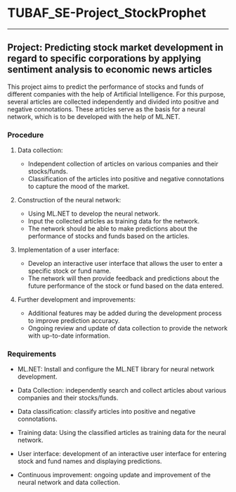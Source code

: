 # TUBAF_SE-Project_StockProphet
---
## Project: Predicting stock market development in regard to specific corporations by applying sentiment analysis to economic news articles


This project aims to predict the performance of stocks and funds of different companies with the help of Artificial Intelligence. For this purpose, several articles are collected independently and divided into positive and negative connotations. These articles serve as the basis for a neural network, which is to be developed with the help of ML.NET.


### Procedure

1. Data collection:
    - Independent collection of articles on various companies and their stocks/funds.
    - Classification of the articles into positive and negative connotations to capture the mood of the market.

2. Construction of the neural network:
    - Using ML.NET to develop the neural network.
    - Input the collected articles as training data for the network.
    - The network should be able to make predictions about the performance of stocks and funds based on the articles.                      

3. Implementation of a user interface:
    - Develop an interactive user interface that allows the user to enter a specific stock or fund name.        
    - The network will then provide feedback and predictions about the future performance of the stock or fund based on the data entered.                        
                                                                                
4. Further development and improvements:                                                                                
    - Additional features may be added during the development process to improve prediction accuracy.
    - Ongoing review and update of data collection to provide the network with up-to-date information.


### Requirements

+ ML.NET: Install and configure the ML.NET library for neural network development.

+ Data Collection: independently search and collect articles about various companies and their stocks/funds.

+ Data classification: classify articles into positive and negative connotations.

+ Training data: Using the classified articles as training data for the neural network.

+ User interface: development of an interactive user interface for entering stock and fund names and displaying predictions.

+ Continuous improvement: ongoing update and improvement of the neural network and data collection.


